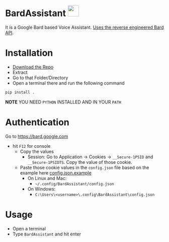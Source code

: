 # BardAssistant <img src="https://www.gstatic.com/lamda/images/favicon_v1_150160cddff7f294ce30.svg" width="35px" />

It is a Google Bard based Voice Assistant. [Uses the reverse engineered Bard API](https://github.com/acheong08/Bard).

# Installation

- [Download the Repo](https://github.com/DemonKingSwarn/BardAssistant/archive/refs/heads/master.zip)
- Extract
- Go to that Folder/Directory
- Open a terminal there and run the following command

```sh
pip install .
```
**NOTE** YOU NEED `PYTHON` INSTALLED AND IN YOUR `PATH`

# Authentication

Go to https://bard.google.com

- hit `F12` for console
    - Copy the values
        - Session: Go to Application -> Cookies -> `__Secure-1PSID` and `__Secure-1PSIDTS`. Copy the value of those cookie.
    - Paste those cookie values in the `config.json` file based on the example here [config.json.example](https://github.com/DemonKingSwarn/BardAssistant/raw/master/config.json.example)
        - On Linux and Mac:
            - `~/.config/BardAssistant/config.json`
        - On Windows:
            - `C:\Users\<username>\.config\BardAssistant\config.json`

# Usage

- Open a terminal
- Type `BardAssistant` and hit enter
